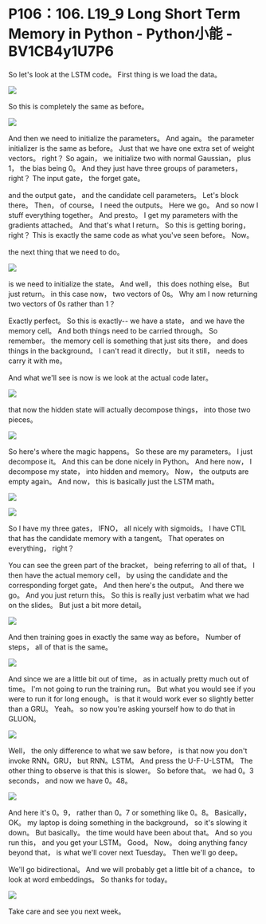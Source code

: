 # P106：106. L19_9 Long Short Term Memory in Python - Python小能 - BV1CB4y1U7P6

 So let's look at the LSTM code。 First thing is we load the data。

![](img/0791c428f844ad89fb8dfb7982943f86_1.png)

 So this is completely the same as before。

![](img/0791c428f844ad89fb8dfb7982943f86_3.png)

 And then we need to initialize the parameters。 And again。 the parameter initializer is the same as before。 Just that we have one extra set of weight vectors。 right？ So again， we initialize two with normal Gaussian， plus 1， the bias being 0。 And they just have three groups of parameters， right？ The input gate， the forget gate。

 and the output gate， and the candidate cell parameters。 Let's block there。 Then， of course。 I need the outputs。 Here we go。 And so now I stuff everything together。 And presto。 I get my parameters with the gradients attached。 And that's what I return。 So this is getting boring， right？ This is exactly the same code as what you've seen before。 Now。

 the next thing that we need to do。

![](img/0791c428f844ad89fb8dfb7982943f86_5.png)

 is we need to initialize the state。 And well， this does nothing else。 But just return。 in this case now， two vectors of 0s。 Why am I now returning two vectors of 0s rather than 1？

 Exactly perfect。 So this is exactly-- we have a state， and we have the memory cell。 And both things need to be carried through。 So remember。 the memory cell is something that just sits there， and does things in the background。 I can't read it directly， but it still， needs to carry it with me。

 And what we'll see is now is we look at the actual code later。

![](img/0791c428f844ad89fb8dfb7982943f86_7.png)

 that now the hidden state will actually decompose things， into those two pieces。

![](img/0791c428f844ad89fb8dfb7982943f86_9.png)

 So here's where the magic happens。 So these are my parameters。 I just decompose it。 And this can be done nicely in Python。 And here now， I decompose my state， into hidden and memory。 Now， the outputs are empty again。 And now， this is basically just the LSTM math。



![](img/0791c428f844ad89fb8dfb7982943f86_11.png)



![](img/0791c428f844ad89fb8dfb7982943f86_12.png)

 So I have my three gates， IFNO， all nicely with sigmoids。 I have CTIL that has the candidate memory with a tangent。 That operates on everything， right？

 You can see the green part of the bracket， being referring to all of that。 I then have the actual memory cell， by using the candidate and the corresponding forget gate。 And then here's the output。 And there we go。 And you just return this。 So this is really just verbatim what we had on the slides。 But just a bit more detail。





![](img/0791c428f844ad89fb8dfb7982943f86_14.png)

 And then training goes in exactly the same way as before。 Number of steps， all of that is the same。

![](img/0791c428f844ad89fb8dfb7982943f86_16.png)

 And since we are a little bit out of time， as in actually pretty much out of time。 I'm not going to run the training run。 But what you would see if you were to run it for long enough。 is that it would work ever so slightly better than a GRU。 Yeah。 so now you're asking yourself how to do that in GLUON。





![](img/0791c428f844ad89fb8dfb7982943f86_18.png)

 Well， the only difference to what we saw before， is that now you don't invoke RNN。GRU， but RNN。LSTM。 And press the U-F-U-LSTM。 The other thing to observe is that this is slower。 So before that。 we had 0。3 seconds， and now we have 0。48。

![](img/0791c428f844ad89fb8dfb7982943f86_20.png)

 And here it's 0。9， rather than 0。7 or something like 0。8。 Basically， OK。 my laptop is doing something in the background， so it's slowing it down。 But basically。 the time would have been about that。 And so you run this， and you get your LSTM。 Good。 Now。 doing anything fancy beyond that， is what we'll cover next Tuesday。 Then we'll go deep。

 We'll go bidirectional。 And we will probably get a little bit of a chance。 to look at word embeddings。 So thanks for today。

![](img/0791c428f844ad89fb8dfb7982943f86_22.png)

 Take care and see you next week。